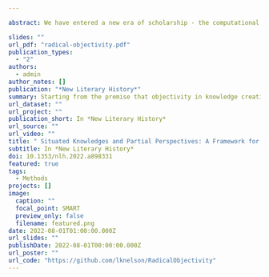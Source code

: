 ```yaml
---

abstract: We have entered a new era of scholarship - the computational era. As digitized data and computational methods revolutionize the way we understand ourselves, society, and our place in society, these methods have revived questions about the role of science and objectivity in understanding society. For some, this moment has reanimated the ideal of science as disembodied objectivity, a totalizing ideology long critiqued by feminist and other critical theorists. For others, computational methods have the potential to make transparent the necessary interplay between subject and object in producing knowledge, enhancing the ideal of embodied objectivity. Starting from the premise that objectivity in knowledge creation is a worthy—even utopian—pursuit, this essay argues four things. First, applying computational methods toward the goal of disembodied objectivity profoundly misunderstands the nature of the methods and undermines the revolutionary potential of the current moment for the social sciences and humanities. Second, computational methods are instead perfectly aligned with, and can be used to enhance, the embodied vision of objectivity. Third, embodied objectivity enables us to better leverage computational tools to produce more accurate accounts of the world. Fourth, I borrow from the theory of situated knowledges and partial perspectives to provide four principles to guide this new era of scholarship.

slides: ""
url_pdf: "radical-objectivity.pdf"
publication_types:
  - "2"
authors:
  - admin
author_notes: []
publication: "*New Literary History*"
summary: Starting from the premise that objectivity in knowledge creation is a worthy—even utopian—pursuit, this essay argues that computational methods are aligned with embodied objectivity and the situated knowledges and partial perspectives framework proposed by Donna Haraway.
url_dataset: ""
url_project: ""
publication_short: In *New Literary History*
url_source: ""
url_video: ""
title: " Situated Knowledges and Partial Perspectives: A Framework for Radical Objectivity in Computational Social Science and Computational Humanities "
subtitle: In *New Literary History*
doi: 10.1353/nlh.2022.a898331
featured: true
tags:
  - Methods
projects: []
image:
  caption: ""
  focal_point: SMART
  preview_only: false
  filename: featured.png
date: 2022-08-01T01:00:00.000Z
url_slides: ""
publishDate: 2022-08-01T00:00:00.000Z
url_poster: ""
url_code: "https://github.com/lknelson/RadicalObjectivity"
---
```


